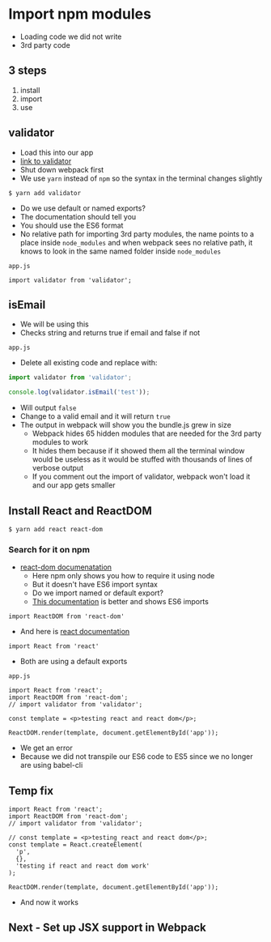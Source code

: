 # Import npm modules
* Loading code we did not write
* 3rd party code

## 3 steps
1. install
2. import
3. use

## validator
* Load this into our app
* [link to validator](https://www.npmjs.com/package/validator)
* Shut down webpack first
* We use `yarn` instead of `npm` so the syntax in the terminal changes slightly

`$ yarn add validator`

* Do we use default or named exports?
* The documentation should tell you
* You should use the ES6 format
* No relative path for importing 3rd party modules, the name points to a place inside `node_modules` and when webpack sees no relative path, it knows to look in the same named folder inside `node_modules`

`app.js`

`import validator from 'validator';`

## isEmail
* We will be using this
* Checks string and returns true if email and false if not

`app.js`

* Delete all existing code and replace with:

```js
import validator from 'validator';

console.log(validator.isEmail('test'));
```

* Will output `false`
* Change to a valid email and it will return `true`
* The output in webpack will show you the bundle.js grew in size
    - Webpack hides 65 hidden modules that are needed for the 3rd party modules to work
    - It hides them because if it showed them all the terminal window would be useless as it would be stuffed with thousands of lines of verbose output
    - If you comment out the import of validator, webpack won't load it and our app gets smaller

## Install React and ReactDOM
`$ yarn add react react-dom`

### Search for it on npm
* [react-dom documenatation](https://www.npmjs.com/package/react-dom)
    - Here npm only shows you how to require it using node
    - But it doesn't have ES6 import syntax
    - Do we import named or default export?
    - [This documentation](https://reactjs.org/docs/react-dom.html) is better and shows ES6 imports

`import ReactDOM from 'react-dom'` 

* And here is [react documentation](https://reactjs.org/docs/react-api.html)

`import React from 'react'`

* Both are using a default exports

`app.js`

```
import React from 'react';
import ReactDOM from 'react-dom';
// import validator from 'validator';

const template = <p>testing react and react dom</p>;

ReactDOM.render(template, document.getElementById('app'));
```

* We get an error
* Because we did not transpile our ES6 code to ES5 since we no longer are using babel-cli

## Temp fix
```
import React from 'react';
import ReactDOM from 'react-dom';
// import validator from 'validator';

// const template = <p>testing react and react dom</p>;
const template = React.createElement(
  'p',
  {},
  'testing if react and react dom work'
);

ReactDOM.render(template, document.getElementById('app'));
```

* And now it works

## Next - Set up JSX support in Webpack
